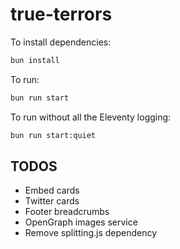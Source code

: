 # true-terrors

To install dependencies:

```bash
bun install
```

To run:

```bash
bun run start
```

To run without all the Eleventy logging:

```bash
bun run start:quiet
```

## TODOS
- Embed cards
- Twitter cards
- Footer breadcrumbs
- OpenGraph images service
- Remove splitting.js dependency